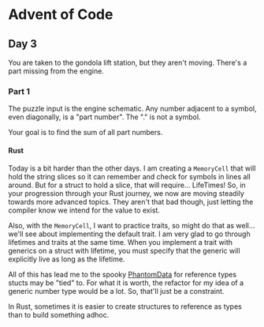 # Advent of Code

## Day 3

You are taken to the gondola lift station, but they aren't moving. There's a part missing from the engine. 

### Part 1

The puzzle input is the engine schematic. Any number adjacent to a symbol, even diagonally, is a "part number". The "." is not a symbol. 

Your goal is to find the sum of all part numbers. 

#### Rust

Today is a bit harder than the other days. I am creating a `MemoryCell` that will hold the string slices so it can remember and check for symbols in lines all around. But for a struct to hold a slice, that will require... LifeTimes! So, in your progression through your Rust journey, we now are moving steadily towards more advanced topics. They aren't that bad though, just letting the compiler know we intend for the value to exist. 

Also, with the `MemoryCell`, I want to practice traits, so might do that as well... we'll see about implementing the default trait. I am very glad to go through lifetimes and traits at the same time. When you implement a trait with generics on a struct with lifetime, you must specify that the generic will explicitly live as long as the lifetime. 

All of this has lead me to the spooky [PhantomData](https://doc.rust-lang.org/core/marker/struct.PhantomData.html) for reference types stucts may be "tied" to. For what it is worth, the refactor for my idea of a generic number type would be a lot. So, that'll just be a constraint.

In Rust, sometimes it is easier to create structures to reference as types than to build something adhoc. 